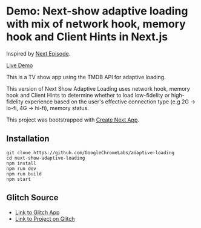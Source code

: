 
# Demo: Next-show adaptive loading with mix of network hook, memory hook and Client Hints in Next.js

Inspired by [Next Episode](https://www.github.com/timneutkens/next-episode).

[Live Demo](https://adaptive-loading.web.app/next-show-adaptive-loading/)

This is a TV show app using the TMDB API for adaptive loading.

This version of Next Show Adaptive Loading uses network hook, memory hook and Client Hints to determine whether to load low-fidelity or high-fidelity experience based on the user's effective connection type (e.g 2G -> lo-fi, 4G -> hi-fi), memory status.

This project was bootstrapped with [Create Next App](https://github.com/zeit/next.js).

## Installation
```
git clone https://github.com/GoogleChromeLabs/adaptive-loading
cd next-show-adaptive-loading
npm install
npm run dev
npm run build
npm start
```

## Glitch Source
* [Link to Glitch App](https://anton-karlovskiy-next-show-adaptive-loading.glitch.me/)
* [Link to Project on Glitch](https://glitch.com/~anton-karlovskiy-next-show-adaptive-loading/)

